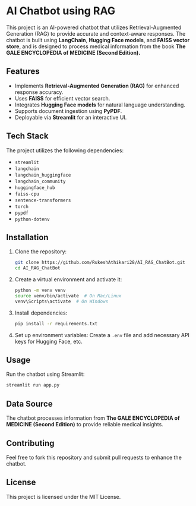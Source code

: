 # AI Chatbot using RAG

This project is an AI-powered chatbot that utilizes Retrieval-Augmented Generation (RAG) to provide accurate and context-aware responses. The chatbot is built using **LangChain**, **Hugging Face models**, and **FAISS vector store**, and is designed to process medical information from the book **The GALE ENCYCLOPEDIA of MEDICINE (Second Edition).**

## Features
- Implements **Retrieval-Augmented Generation (RAG)** for enhanced response accuracy.
- Uses **FAISS** for efficient vector search.
- Integrates **Hugging Face models** for natural language understanding.
- Supports document ingestion using **PyPDF**.
- Deployable via **Streamlit** for an interactive UI.

## Tech Stack
The project utilizes the following dependencies:
- `streamlit`
- `langchain`
- `langchain_huggingface`
- `langchain_community`
- `huggingface_hub`
- `faiss-cpu`
- `sentence-transformers`
- `torch`
- `pypdf`
- `python-dotenv`

## Installation

1. Clone the repository:
   ```sh
   git clone https://github.com/RukeshAthikari28/AI_RAG_ChatBot.git
   cd AI_RAG_ChatBot
   ```

2. Create a virtual environment and activate it:
   ```sh
   python -m venv venv
   source venv/bin/activate  # On Mac/Linux
   venv\Scripts\activate  # On Windows
   ```

3. Install dependencies:
   ```sh
   pip install -r requirements.txt
   ```

4. Set up environment variables:
   Create a `.env` file and add necessary API keys for Hugging Face, etc.

## Usage
Run the chatbot using Streamlit:
```sh
streamlit run app.py
```

## Data Source
The chatbot processes information from **The GALE ENCYCLOPEDIA of MEDICINE (Second Edition)** to provide reliable medical insights.

## Contributing
Feel free to fork this repository and submit pull requests to enhance the chatbot.

## License
This project is licensed under the MIT License.


